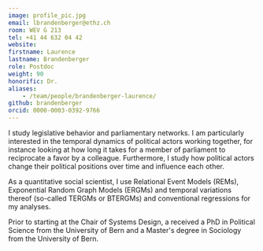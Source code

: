 ```yaml
---
image: profile_pic.jpg
email: lbrandenberger@ethz.ch
room: WEV G 213
tel: +41 44 632 04 42
website:
firstname: Laurence
lastname: Brandenberger
role: Postdoc
weight: 90
honorific: Dr.
aliases:
    - /team/people/brandenberger-laurence/
github: brandenberger
orcid: 0000-0003-0392-9766
---
```


I study legislative behavior and parliamentary networks. I am particularly interested in the temporal dynamics of political actors working together, for instance looking at how long it takes for a member of parliament to reciprocate a favor by a colleague. Furthermore, I study how political actors change their political positions over time and influence each other.

As a quantitative social scientist, I use Relational Event Models (REMs), Exponential Random Graph Models (ERGMs) and temporal variations thereof (so-called TERGMs or BTERGMs) and conventional regressions for my analyses.

Prior to starting at the Chair of Systems Design, a received a PhD in Political Science from the University of Bern and a Master's degree in Sociology from the University of Bern.

